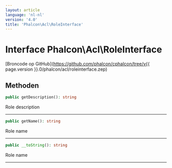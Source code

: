 ```yaml
---
layout: article
language: 'nl-nl'
version: '4.0'
title: 'Phalcon\Acl\RoleInterface'
---
```

# Interface **Phalcon\Acl\RoleInterface**

[Broncode op GitHub](https://github.com/phalcon/cphalcon/tree/v{{ page.version }}.0/phalcon/acl/roleinterface.zep)

## Methoden

```php
public getDescription(): string
```

Role description

* * *

```php
public getName(): string
```

Role name

* * *

```php
public __toString(): string
```

Role name

* * *